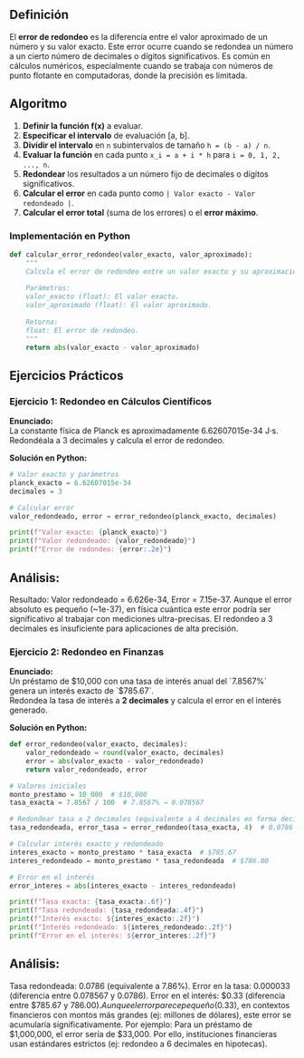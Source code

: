 ## Definición
El **error de redondeo** es la diferencia entre el valor aproximado de un número y su valor exacto. Este error ocurre cuando se redondea un número a un cierto número de decimales o dígitos significativos. Es común en cálculos numéricos, especialmente cuando se trabaja con números de punto flotante en computadoras, donde la precisión es limitada.  

## Algoritmo  
1. **Definir la función f(x)** a evaluar.
2. **Especificar el intervalo** de evaluación [a, b].
3. **Dividir el intervalo** en `n` subintervalos de tamaño `h = (b - a) / n`.
4. **Evaluar la función** en cada punto `x_i = a + i * h` para `i = 0, 1, 2, ..., n`.
5. **Redondear** los resultados a un número fijo de decimales o dígitos significativos.
6. **Calcular el error** en cada punto como `| Valor exacto - Valor redondeado |`.
7. **Calcular el error total** (suma de los errores) o el **error máximo**.

### Implementación en Python
```python
def calcular_error_redondeo(valor_exacto, valor_aproximado):
    """
    Calcula el error de redondeo entre un valor exacto y su aproximación.
    
    Parámetros:
    valor_exacto (float): El valor exacto.
    valor_aproximado (float): El valor aproximado.
    
    Retorna:
    float: El error de redondeo.
    """
    return abs(valor_exacto - valor_aproximado)
```
## Ejercicios Prácticos

### Ejercicio 1:  Redondeo en Cálculos Científicos

**Enunciado:**  
La constante física de Planck es aproximadamente 6.62607015e-34 J·s.
Redondéala a 3 decimales y calcula el error de redondeo.

**Solución en Python:**
```python
# Valor exacto y parámetros
planck_exacto = 6.62607015e-34
decimales = 3

# Calcular error
valor_redondeado, error = error_redondeo(planck_exacto, decimales)

print(f"Valor exacto: {planck_exacto}")
print(f"Valor redondeado: {valor_redondeado}")
print(f"Error de redondeo: {error:.2e}")
```
## Análisis:
Resultado:
Valor redondeado = 6.626e-34, Error = 7.15e-37.
Aunque el error absoluto es pequeño (~1e-37), en física cuántica este error podría ser significativo al trabajar con mediciones ultra-precisas. El redondeo a 3 decimales es insuficiente para aplicaciones de alta precisión.

### Ejercicio 2: Redondeo en Finanzas

**Enunciado:**  
Un préstamo de $10,000 con una tasa de interés anual del `7.8567%` genera un interés exacto de `$785.67`.  
Redondea la tasa de interés a **2 decimales** y calcula el error en el interés generado.

**Solución en Python:**
```python
def error_redondeo(valor_exacto, decimales):
    valor_redondeado = round(valor_exacto, decimales)
    error = abs(valor_exacto - valor_redondeado)
    return valor_redondeado, error

# Valores iniciales
monto_prestamo = 10_000  # $10,000
tasa_exacta = 7.8567 / 100  # 7.8567% → 0.078567

# Redondear tasa a 2 decimales (equivalente a 4 decimales en forma decimal)
tasa_redondeada, error_tasa = error_redondeo(tasa_exacta, 4)  # 0.0786

# Calcular interés exacto y redondeado
interes_exacto = monto_prestamo * tasa_exacta  # $785.67
interes_redondeado = monto_prestamo * tasa_redondeada  # $786.00

# Error en el interés
error_interes = abs(interes_exacto - interes_redondeado)

print(f"Tasa exacta: {tasa_exacta:.6f}")
print(f"Tasa redondeada: {tasa_redondeada:.4f}")
print(f"Interés exacto: ${interes_exacto:.2f}")
print(f"Interés redondeado: ${interes_redondeado:.2f}")
print(f"Error en el interés: ${error_interes:.2f}")
```
## Análisis:
Tasa redondeada: 0.0786 (equivalente a 7.86%).
Error en la tasa: 0.000033 (diferencia entre 0.078567 y 0.0786).
Error en el interés: $0.33 (diferencia entre $785.67 y $786.00).
Aunque el error parece pequeño ($0.33), en contextos financieros con montos más grandes (ej: millones de dólares), este error se acumularía significativamente. Por ejemplo:
Para un préstamo de $1,000,000, el error sería de $33,000.
Por ello, instituciones financieras usan estándares estrictos (ej: redondeo a 6 decimales en hipotecas).
